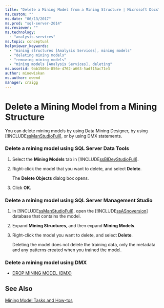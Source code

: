 ```yaml
---
title: "Delete a Mining Model from a Mining Structure | Microsoft Docs"
ms.custom: ""
ms.date: "06/13/2017"
ms.prod: "sql-server-2014"
ms.reviewer: ""
ms.technology: 
  - "analysis-services"
ms.topic: conceptual
helpviewer_keywords: 
  - "mining structures [Analysis Services], mining models"
  - "deleting mining models"
  - "removing mining models"
  - "mining models [Analysis Services], deleting"
ms.assetid: 9ab1506b-856e-4762-a663-5adf15ac71e3
author: minewiskan
ms.author: owend
manager: craigg
---
```

# Delete a Mining Model from a Mining Structure
  You can delete mining models by using Data Mining Designer, by using [!INCLUDE[ssManStudioFull](../../includes/ssmanstudiofull-md.md)], or by using DMX statements.  
  
### Delete a mining model using SQL Server Data Tools  
  
1.  Select the **Mining Models** tab in [!INCLUDE[ssBIDevStudioFull](../../includes/ssbidevstudiofull-md.md)].  
  
2.  Right-click the model that you want to delete, and select **Delete**.  
  
     The **Delete Objects** dialog box opens.  
  
3.  Click **OK**.  
  
### Delete a mining model using SQL Server Management Studio  
  
1.  In [!INCLUDE[ssManStudioFull](../../includes/ssmanstudiofull-md.md)], open the [!INCLUDE[ssASnoversion](../../includes/ssasnoversion-md.md)] database that contains the model.  
  
2.  Expand **Mining Structures**, and then expand **Mining Models**.  
  
3.  Right-click the model you want to delete, and select **Delete**.  
  
     Deleting the model does not delete the training data, only the metadata and any patterns created when you trained the model.  
  
### Delete a mining model using DMX  
  
-   [DROP MINING MODEL &#40;DMX&#41;](/sql/dmx/drop-mining-model-dmx)  
  
## See Also  
 [Mining Model Tasks and How-tos](mining-model-tasks-and-how-tos.md)  
  
  
